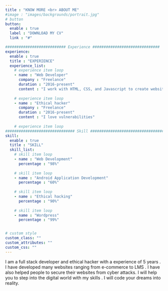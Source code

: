 ```yaml
---
title : "KNOW MORE <br> ABOUT ME"
#image : "images/backgrounds/portrait.jpg"
# button
button:
  enable : true
  label : "DOWNLOAD MY CV"
  link : "#"

########################### Experience ##############################
experience:
  enable : true
  title : "EXPERIENCE"
  experience_list:
    # experience item loop
    - name : "Web Developer"
      company : "Freelance"
      duration : "2016-present"
      content : "I work with HTML, CSS, and Javascript to create websites and web applications like Personal, Business, Blog, E-commerce solution LMS etc."
      
    # experience item loop
    - name : "Ethical hacker"
      company : "Freelance"
      duration : "2016-present"
      content : "I love vulnerabilities"
      
    # experience item loop
############################### Skill #################################
skill:
  enable : true
  title : "SKILL"
  skill_list:
    # skill item loop
    - name : "Web Development"
      percentage : "98%"
      
    # skill item loop
    - name : "Android Application Development"
      percentage : "60%"
      
    # skill item loop
    - name : "Ethical hacking"
      percentage : "90%"
      
    # skill item loop
    - name : "Wordpress"
      percentage : "99%"


# custom style
custom_class: "" 
custom_attributes: "" 
custom_css: ""
---
```

I am a full stack developer and ethical hacker with a experience of 5 years . I have developed many websites ranging from e-commerce to LMS . I have also helped people to secure their websites from cyber attacks.
I will help you to step into the digital world with my skills . I will code your dreams into reality.
